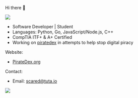Hi there 👋

![](https://komarev.com/ghpvc/?username=scaredos&color=blueviolet)

- Software Developer | Student
- Languages: Python, Go, JavaScript/Node.js, C++
- CompTIA ITF+ & A+ Certified 
- Working on [piratedex](https://github.com/scaredos/piratedex) in attempts to help stop digital piracy
 

Website:
  - [PirateDex.org](https://piratedex.org/)

Contact:
  - Email: [scared@tuta.io](mailto:scared@tuta.io)

![](https://github-readme-stats.vercel.app/api/top-langs/?username=scaredos&layout=compact&hide_border=true&langs_count=10&theme=dark)
